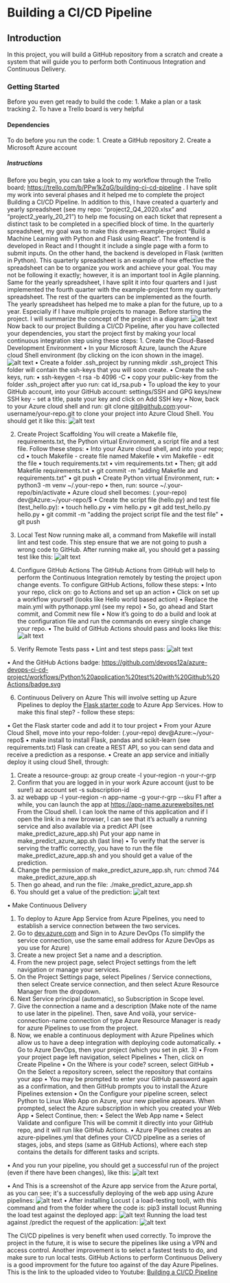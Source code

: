 # Building a CI/CD Pipeline

## Introduction
In this project, you will build a GitHub repository from a scratch and create a system that will guide you to perform both Continuous Integration and Continuous Delivery.

### Getting Started
Before you even get ready to build the code:
	1.	Make a plan or a task tracking
	2.	To have a Trello board is very helpful

#### Dependencies
To do before you run the code:
	1.	Create a GitHub repository
	2.	Create a Microsoft Azure account

##### Instructions
Before you begin, you can take a look to my workflow through the Trello board; https://trello.com/b/PPw1kZqG/building-ci-cd-pipeline . I have split my work into several phases and it helped me to complete the project Building a CI/CD Pipeline.
In addition to this, I have created a quarterly and yearly spreadsheet (see my repo: “project2_Q4_2020.xlsx” and “project2_yearly_20_21”) to help me focusing on each ticket that represent a distinct task to be completed in a specified block of time.
In the quarterly spreadsheet, my goal was to make this dream-example-project “Build a Machine Learning with Python and Flask using React”. The frontend is developed in React and I thought it include a single page with a form to submit inputs. On the other hand, the backend is developed in Flask (written in Python). This quarterly spreadsheet is an example of how effective the spreadsheet can be to organize you work and achieve your goal. You may not be following it exactly; however, it is an important tool in Agile planning.
Same for the yearly spreadsheet, I have split it into four quarters and I just implemented the fourth quarter with the example-project form my quarterly spreadsheet. The rest of the quarters can be implemented as the fourth.
The yearly spreadsheet has helped me to make a plan for the future, up to a year. Especially if I have multiple projects to manage.
Before starting the project. I will summarize the concept of the project in a diagram:
![alt text](https://github.com/devops12a/azure-devops-ci-cd-project/blob/main/images/Architectural_Diagram_project.png)
Now back to our project Building a CI/CD Pipeline, after you have collected your dependencies, you start the project first by making your local continuous integration step using these steps:
	1.	Create the Cloud-Based Development Environment
		•	In your Microsoft Azure, launch the Azure cloud Shell environment (by clicking on the icon shown in the image).
  		![alt text](https://github.com/devops12a/azure-devops-ci-cd-project/blob/main/images/azure_cloud_shell.png)
		•	Create a folder .ssh_project by running mkdir .ssh_project 
		This folder will contain the ssh-keys that you will soon create.
		•	Create the ssh-keys, run:
		•	ssh-keygen -t rsa -b 4096 -C <your-Azure-account-email>
		•	copy your public-key from the folder .ssh_project after yuo run: cat id_rsa.pub
		•	To upload the key to your GitHub account, into your GitHub account: settings/SSH and GPG keys/new SSH key - set a title, paste your key and click on Add 			 SSH key
		•	Now, back to your Azure cloud shell and run: git clone git@github.com:your-username/your-repo.git to clone your project into Azure Cloud Shell.
		You should get it like this:
		![alt text](https://github.com/devops12a/azure-devops-ci-cd-project/blob/main/images/project_cloning.png)
		
2. Create Project Scaffolding
You will create a Makefile file, requirements.txt, the Python virtual Environment, a script file and a test file. Follow these steps:
•	Into your Azure cloud shell, and into your repo; cd <your-repo>
•	touch Makefile - create file named Makefile
•	vim Makefile - edit the file
•	touch requirements.txt
•	vim requirements.txt
•	Then; git add Makefile requirements.txt
•	git commit -m "adding Makefile and requirements.txt"
•	git push
•	Create Python virtual Environment, run: 
•	python3 -m venv ~/.your-repo
•	then, run: source ~/.your-repo/bin/activate
•	Azure cloud shell becomes:
(.your-repo) dev@Azure:~/your-repo/$
•	Create the script file (hello.py) and test file (test_hello.py):
•	touch hello.py
•	vim hello.py
•	git add test_hello.py hello.py
•	git commit -m "adding the project script file and the test file"
•	git push
3.	Local Test
Now running make all, a command from Makefile will install lint and test code. This step ensure that we are not going to push a wrong code to GitHub.
After running make all, you should get a passing test like this:
![alt text](https://github.com/devops12a/azure-devops-ci-cd-project/blob/main/images/passed_test.png)
4.	Configure GitHub Actions
The GitHub Actions from GitHub will help to perform the Continuous Integration remotely by testing the project upon change events. To configure GitHub Actions, follow these steps:
•	Into your repo, click on: go to Actions and set up an action
•	Click on set up a workflow yourself (looks like Hello world based action)
•	Replace the main.yml with pythonapp.yml (see my repo)
•	So, go ahead and Start commit, and Commit new file
•	Now it’s going to do a build and look at the configuration file and run the commands on every single change your repo.
•	The build of GitHub Actions should pass and looks like this:
	![alt text](https://github.com/devops12a/azure-devops-ci-cd-project/blob/main/images/passing_GitHub_Actions_build.png)	
	
5.	Verify Remote Tests pass
•	Lint and test steps pass:
	![alt text](https://github.com/devops12a/azure-devops-ci-cd-project/blob/main/images/test.png)

•	And the GitHub Actions badge: 
https://github.com/devops12a/azure-devops-ci-cd-project/workflows/Python%20application%20test%20with%20Github%20Actions/badge.svg

6.	Continuous Delivery on Azure
This will involve setting up Azure Pipelines to deploy the [Flask starter code](https://github.com/udacity/nd082-Azure-Cloud-DevOps-Starter-Code/tree/master/C2-AgileDevelopmentwithAzure/project/starter_files/flask-sklearn) to Azure App Services.
How to make this final step? - follow these steps:

•	Get the Flask starter code and add it to tour project
•	From your Azure Cloud Shell, move into your repo-folder:
(.your-repo) dev@Azure:~/your-repo$
•	make install to install Flask, pandas and scikit-learn (see requirements.txt)
Flask can create a REST API, so you can send data and receive a prediction as a response.
•	Create an app service and initially deploy it using cloud Shell, through:
1.	Create a resource-group:
az group create -l your-region -n your-r-grp
2.	Confirm that you are logged in in your work Azure account (just to be sure!)
az account set -s subscription-id
3.	az webapp up -l your-region -n app-name -g your-r-grp --sku F1
after a while, you can launch the app at https://app-name.azurewebsites.net
From the Cloud shell. I can look the name of this application and if I open the link in a new browser, I can see that it’s actually a running service and also available via a predict API (see make_predict_azure_app.sh)
Put your app name in make_predict_azure_app.sh (last line)
•	To verify that the server is serving the traffic correctly, you have to run the file make_predict_azure_app.sh and you should get a value of the prediction.
1.	Change the permission of make_predict_azure_app.sh, run:
chmod 744 make_predict_azure_app.sh
2.	Then go ahead, and run the file:
./make_predict_azure_app.sh
3.	You should get a value of the prediction:
	![alt text](https://github.com/devops12a/azure-devops-ci-cd-project/blob/main/images/prediction%20value.png)
	
•	Make Continuous Delivery
1.	To deploy to Azure App Service from Azure Pipelines, you need to establish a service connection between the two services.
2.	Go to  [dev.azure.com](https://azure.microsoft.com/en-us/services/devops/?nav=min) and Sign in to Azure DevOps (To simplify the service connection, use the same email address for Azure DevOps as you use for Azure)
3.	Create a new project
Set a name and a description.
4.	From the new project page, select Project settings from the left navigation or manage your services.
5.	On the Project Settings page, select Pipelines / Service connections, then select Create service connection, and then select Azure Resource Manager from the dropdown.
6.	Next Service principal (automatic), so Subscription in Scope level.
7.	Give the connection a name and a description (Make note of the name to use later in the pipeline).
Then, save
And voilà, your service-connection-name connection of type Azure Resource Manager is ready for azure Pipelines to use from the project.
8.	Now, we enable a continuous deployment with Azure Pipelines which allow us to have a deep integration with deploying code automatically.
•	Go to Azure DevOps, then your project (which you set in pkt. 3)
•	From your project page left navigation, select Pipelines
•	Then, click on Create Pipeline
•	On the Where is your code? screen, select GitHub
•	On the Select a repository screen, select the repository that contains your app
•	You may be prompted to enter your GitHub password again as a confirmation, and then GitHub prompts you to install the Azure Pipelines extension
•	On the Configure your pipeline screen, select Python to Linux Web App on Azure, your new pipeline appears. When prompted, select the Azure subscription in which you created your Web App
•	Select Continue, then:
•	Select the Web App name
•	Select Validate and configure
This will be commit it directly into your GitHub repo, and it will run like GitHub Actions.
•	Azure Pipelines creates an azure-pipelines.yml that defines your CI/CD pipeline as a series of stages, jobs, and steps (same as GitHub Actions), where each step contains the details for different tasks and scripts.

•	And you run your pipeline, you should get a successful run of the project (even if there have been changes), like this:
	![alt text](https://github.com/devops12a/azure-devops-ci-cd-project/blob/main/images/successful_run_az_pipelines.png)

•	And This is a screenshot of the Azure app service from the Azure portal, as you can see; it's a successfully deploying of the web app using Azure pipelines:
	![alt text](https://github.com/devops12a/azure-devops-ci-cd-project/blob/main/images/app_successfully_deployed.png)
•	After installing Locust ( a load-testing tool), with this command and from the folder where the code is:
	pip3 install locust
	Running the load test against the deployed app:
	![alt text](https://github.com/devops12a/azure-devops-ci-cd-project/blob/main/images/locust_against_app.png)
	Running the load test against /predict the request of the application:
	![alt text](https://github.com/devops12a/azure-devops-ci-cd-project/blob/main/images/locust_against_predict.png)

The CI/CD pipelines is very benefit when used correctly. To improve the project in the future, it is wise to secure the pipelines like using a VPN and access control.
Another improvement is to select a fastest tests to do, and make sure to run local tests. GitHub Actions to perform Continuous Delivery is a good improvment for the future too against of the day Azure Pipelines.  
This is the link to the uploaded video to Youtube: [Building a CI/CD Pipeline](https://youtu.be/FPKWJZ80xo8)


